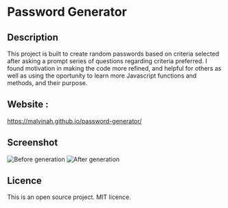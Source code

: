 # Password Generator

## Description

This project is built to create random passwords based on criteria selected after asking a prompt series of questions regarding criteria preferred. I found motivation in making the code more refined, and helpful for others as well as using the oportunity to learn more Javascript functions and methods, and their purpose.

## Website :

https://malvinah.github.io/password-generator/


## Screenshot

![Before generation](./asset/images/Screenshot_password-gen.png.png?raw=true "Password Generator")
![After generation](./asset/images/Screenshot_password-gen2.png.png?raw=true "Password generator 2")


## Licence

This is an open source project. MIT licence.